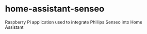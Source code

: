 # home-assistant-senseo
Raspberry Pi application used to integrate Phillips Senseo into Home Assistant
